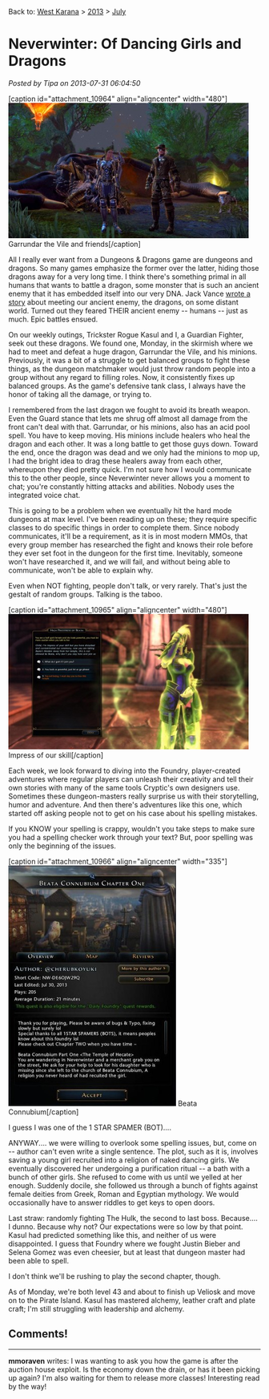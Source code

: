 Back to: [West Karana](/posts/westkarana.md) > [2013](/posts/2013/westkarana.md) > [July](./westkarana.md)
# Neverwinter: Of Dancing Girls and Dragons

*Posted by Tipa on 2013-07-31 06:04:50*

[caption id="attachment\_10964" align="aligncenter" width="480"][![Garrundar the Vile and friends](../../../uploads/2013/07/GameClient-2013-07-29-22-49-15-86-480x270.jpg)](../../../uploads/2013/07/GameClient-2013-07-29-22-49-15-86.jpg) Garrundar the Vile and friends[/caption]

All I really ever want from a Dungeons & Dragons game are dungeons and dragons. So many games emphasize the former over the latter, hiding those dragons away for a very long time. I think there's something primal in all humans that wants to battle a dragon, some monster that is such an ancient enemy that it has embedded itself into our very DNA. Jack Vance [wrote a story](http://en.wikipedia.org/wiki/The_Dragon_Masters) about meeting our ancient enemy, the dragons, on some distant world. Turned out they feared THEIR ancient enemy -- humans -- just as much. Epic battles ensued.

On our weekly outings, Trickster Rogue Kasul and I, a Guardian Fighter, seek out these dragons. We found one, Monday, in the skirmish where we had to meet and defeat a huge dragon, Garrundar the Vile, and his minions. Previously, it was a bit of a struggle to get balanced groups to fight these things, as the dungeon matchmaker would just throw random people into a group without any regard to filling roles. Now, it consistently fixes up balanced groups. As the game's defensive tank class, I always have the honor of taking all the damage, or trying to.

I remembered from the last dragon we fought to avoid its breath weapon. Even the Guard stance that lets me shrug off almost all damage from the front can't deal with that. Garrundar, or his minions, also has an acid pool spell. You have to keep moving. His minions include healers who heal the dragon and each other. It was a long battle to get those guys down. Toward the end, once the dragon was dead and we only had the minions to mop up, I had the bright idea to drag these healers away from each other, whereupon they died pretty quick. I'm not sure how I would communicate this to the other people, since Neverwinter never allows you a moment to chat; you're constantly hitting attacks and abilities. Nobody uses the integrated voice chat.

This is going to be a problem when we eventually hit the hard mode dungeons at max level. I've been reading up on these; they require specific classes to do specific things in order to complete them. Since nobody communicates, it'll be a requirement, as it is in most modern MMOs, that every group member has researched the fight and knows their role before they ever set foot in the dungeon for the first time. Inevitably, someone won't have researched it, and we will fail, and without being able to communicate, won't be able to explain why.

Even when NOT fighting, people don't talk, or very rarely. That's just the gestalt of random groups. Talking is the taboo.

[caption id="attachment\_10965" align="aligncenter" width="480"][![Impress of our skill](../../../uploads/2013/07/GameClient-2013-07-29-20-44-28-21-480x270.jpg)](../../../uploads/2013/07/GameClient-2013-07-29-20-44-28-21.jpg) Impress of our skill[/caption]

Each week, we look forward to diving into the Foundry, player-created adventures where regular players can unleash their creativity and tell their own stories with many of the same tools Cryptic's own designers use. Sometimes these dungeon-masters really surprise us with their storytelling, humor and adventure. And then there's adventures like this one, which started off asking people not to get on his case about his spelling mistakes.

If you KNOW your spelling is crappy, wouldn't you take steps to make sure you had a spelling checker work through your text? But, poor spelling was only the beginning of the issues.

[caption id="attachment\_10966" align="aligncenter" width="335"][![Beata Connubium](../../../uploads/2013/07/GameClient-2013-07-31-06-51-33-57-335x480.jpg)](../../../uploads/2013/07/GameClient-2013-07-31-06-51-33-57.jpg) Beata Connubium[/caption]

I guess I was one of the 1 STAR SPAMER (BOT)....

ANYWAY.... we were willing to overlook some spelling issues, but, come on -- author can't even write a single sentence. The plot, such as it is, involves saving a young girl recruited into a religion of naked dancing girls. We eventually discovered her undergoing a purification ritual -- a bath with a bunch of other girls. She refused to come with us until we yelled at her enough. Suddenly docile, she followed us through a bunch of fights against female deities from Greek, Roman and Egyptian mythology. We would occasionally have to answer riddles to get keys to open doors.

Last straw: randomly fighting The Hulk, the second to last boss. Because.... I dunno. Because why not? Our expectations were so low by that point. Kasul had predicted something like this, and neither of us were disappointed. I guess that Foundry where we fought Justin Bieber and Selena Gomez was even cheesier, but at least that dungeon master had been able to spell.

I don't think we'll be rushing to play the second chapter, though.

As of Monday, we're both level 43 and about to finish up Veliosk and move on to the Pirate Island. Kasul has mastered alchemy, leather craft and plate craft; I'm still struggling with leadership and alchemy.
## Comments!
---
**mmoraven** writes: I was wanting to ask you how the game is after the auction house exploit. Is the economy down the drain, or has it been picking up again? I'm also waiting for them to release more classes! Interesting read by the way!
